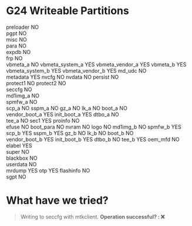 # G24 Writeable Partitions
preloader	NO	
pgpt	NO	
misc	NO		
para	NO	
expdb	NO	
frp	NO		
vbmeta_a	NO
vbmeta_system_a	YES
vbmeta_vendor_a	YES
vbmeta_b	YES 
vbmeta_system_b	YES
vbmeta_vendor_b	YES
md_udc	NO	
metadata	YES
nvcfg	NO
nvdata	NO
persist	NO	
protect1	NO
protect2	NO	
seccfg	NO	
md1img_a	NO	
spmfw_a	NO	
scp_a		NO
sspm_a	NO
gz_a		NO
lk_a		NO
boot_a	NO	
vendor_boot_a	YES 
init_boot_a	YES
dtbo_a	NO		
tee_a	NO
sec1	YES
proinfo	NO	
efuse	NO
boot_para	NO
nvram	NO
logo	NO
md1img_b	NO
spmfw_b	YES
scp_b	YES
sspm_b	YES
gz_b	NO
lk_b	NO
boot_b	NO	
vendor_boot_b	YES
init_boot_b	YES
dtbo_b	NO
tee_b	YES
oem_mfd	NO	
elabel	YES		
super NO		
blackbox	NO		
userdata	NO		
mrdump	YES	
otp	YES	
flashinfo	NO	
sgpt	NO	

# What have we tried?

> Writing to seccfg with mtkclient.
> **Operation successful? : ❌**
